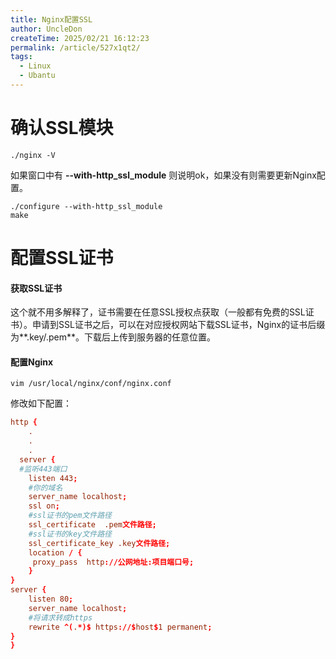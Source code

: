 ```yaml
---
title: Nginx配置SSL
author: UncleDon
createTime: 2025/02/21 16:12:23
permalink: /article/527x1qt2/
tags:
  - Linux
  - Ubantu
---
```

# 确认SSL模块

```shell
./nginx -V
```

如果窗口中有 **--with-http_ssl_module** 则说明ok，如果没有则需要更新Nginx配置。

```
./configure --with-http_ssl_module
make
```

# 配置SSL证书

#### 获取SSL证书

这个就不用多解释了，证书需要在任意SSL授权点获取（一般都有免费的SSL证书）。申请到SSL证书之后，可以在对应授权网站下载SSL证书，Nginx的证书后缀为**.key/.pem**。下载后上传到服务器的任意位置。

#### 配置Nginx

```shell
vim /usr/local/nginx/conf/nginx.conf
```

修改如下配置：

```nginx.conf
http {
    .
    .
    .
  server {
  #监听443端口
    listen 443;
    #你的域名
    server_name localhost; 
    ssl on;
    #ssl证书的pem文件路径
    ssl_certificate  .pem文件路径;
    #ssl证书的key文件路径
    ssl_certificate_key .key文件路径;
    location / {
     proxy_pass  http://公网地址:项目端口号;
    }
}
server {
    listen 80;
    server_name localhost;
    #将请求转成https
    rewrite ^(.*)$ https://$host$1 permanent;
}
}
```

